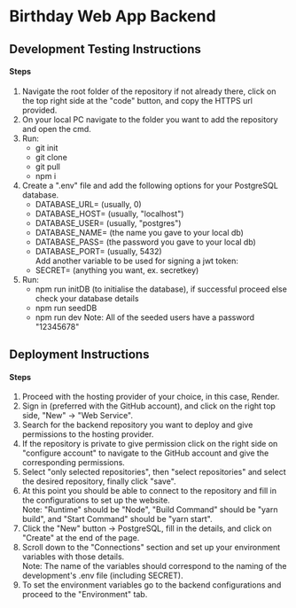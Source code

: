 # Birthday Web App Backend
## Development Testing Instructions
#### Steps
1. Navigate the root folder of the repository if not already there, click on the top right side at the "code" button, and copy the HTTPS url provided.
2. On your local PC navigate to the folder you want to add the repository and open the cmd.
3. Run:
    - git init
    - git clone <url>
    - git pull
    - npm i
4. Create a ".env" file and add the following options for your PostgreSQL database.
    - DATABASE_URL= (usually, 0)
    - DATABASE_HOST= (usually, "localhost")
    - DATABASE_USER= (usually, "postgres")
    - DATABASE_NAME= (the name you gave to your local db)
    - DATABASE_PASS= (the password you gave to your local db)
    - DATABASE_PORT= (usually, 5432)\
Add another variable to be used for signing a jwt token:
    - SECRET= (anything you want, ex. secretkey)
5. Run:
    - npm run initDB (to initialise the database), if successful proceed else check your database details
    - npm run seedDB
    - npm run dev
Note: All of the seeded users have a password "12345678"

## Deployment Instructions 
#### Steps
1. Proceed with the hosting provider of your choice, in this case, Render.
2. Sign in (preferred with the GitHub account), and click on the right top side, "New" -> "Web Service".
3. Search for the backend repository you want to deploy and give permissions to the hosting provider.
4. If the repository is private to give permission click on the right side on "configure account" to navigate to the GitHub account and give the corresponding permissions.
5. Select "only selected repositories", then "select repositories" and select the desired repository, finally click "save".
6. At this point you should be able to connect to the repository and fill in the configurations to set up the website.\
   Note: "Runtime" should be "Node", "Build Command" should be "yarn build", and "Start Command" should be "yarn start".
8. Click the "New" button -> PostgreSQL, fill in the details, and click on "Create" at the end of the page.
9. Scroll down to the "Connections" section and set up your environment variables with those details.\
    Note: The name of the variables should correspond to the naming of the development's .env file (including SECRET).
10. To set the environment variables go to the backend configurations and proceed to the "Environment" tab.
